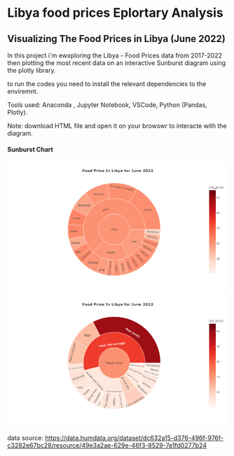 # Libya food prices Eplortary Analysis
## Visualizing The Food Prices in Libya (June 2022)

In this project i'm ewxploring the Libya - Food Prices data from 2017-2022
then plotting the most recent data on an interactive Sunburst diagram using the plotly library.

to run the codes you need to install the relevant dependencies to the enviremnt.

Tools used:
Anaconda , Jupyter Notebook, VSCode, Python (Pandas, Plotly).

Note: download HTML file and open it on your browswr to interacte with the diagram.

#### Sunburst Chart
![alt text](https://github.com/majdoob/libya-food-prices-analysis/blob/main/newplot.png)
![alt text](https://github.com/majdoob/libya-food-prices-analysis/blob/main/newplot1.png)

data source: https://data.humdata.org/dataset/dc632a15-d376-496f-976f-c3282e67bc28/resource/49e3a2ae-629e-46f3-8529-7e1fd0277b24
